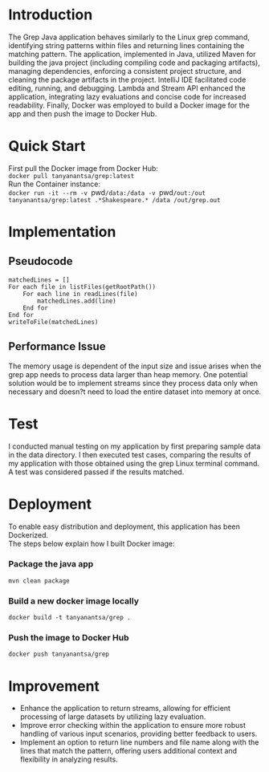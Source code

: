 # Introduction
The Grep Java application behaves similarly to the Linux grep command, 
identifying string patterns within files and returning lines containing 
the matching pattern. The application, implemented in Java, utilized Maven 
for building the java project (including compiling code and packaging 
artifacts), managing dependencies, enforcing a consistent project structure,
 and cleaning the package artifacts in the project. IntelliJ IDE facilitated
 code editing, running, and debugging. Lambda and Stream API enhanced the 
 application, integrating lazy evaluations and concise code for increased
 readability. Finally, Docker was employed to build a Docker image for the
 app and then push the image to Docker Hub.  

# Quick Start
First pull the Docker image from Docker Hub:  
`docker pull tanyanantsa/grep:latest`  
Run the Container instance:  
`docker run -it --rm -v `pwd`/data:/data -v `pwd`/out:/out tanyanantsa/grep:latest .*Shakespeare.* /data /out/grep.out`  


# Implementation
## Pseudocode
```
matchedLines = []  
For each file in listFiles(getRootPath())  
	For each line in readLines(file)  
		matchedLines.add(line)  
	End for  
End for  
writeToFile(matchedLines)  
```

## Performance Issue
The memory usage is dependent of the input size and issue arises when 
the grep app needs to process data larger than heap memory. One potential
 solution would be to implement streams since they process data only when
 necessary and doesn?t need to load the entire dataset into memory at once. 

# Test
I conducted manual testing on my application by first preparing sample data
 in the data directory. I then executed test cases, comparing the results of
 my application with those obtained using the grep Linux terminal command.
 A test was considered passed if the results matched.

# Deployment
To enable easy distribution and deployment, this application has been Dockerized.  
The steps below explain how I built Docker image:

### Package the java app  
`mvn clean package`

### Build a new docker image locally  
`docker build -t tanyanantsa/grep .`

### Push the image to Docker Hub  
`docker push tanyanantsa/grep `


# Improvement
- Enhance the application to return streams, allowing for efficient processing of large datasets by utilizing lazy evaluation.  
- Improve error checking within the application to ensure more robust handling of various input scenarios, providing better feedback to users.  
- Implement an option to return line numbers and file name along with the lines that match the pattern, offering users additional context and flexibility in analyzing results.  


